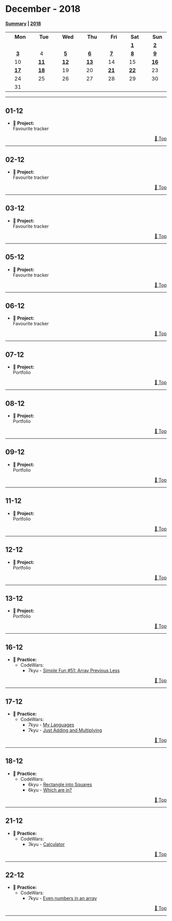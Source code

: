 # December - 2018

#### [Summary](https://github.com/jpacsai/LearningPath/blob/master/Daily-log/December/README.md) | [2018](https://github.com/jpacsai/LearningPath/blob/master/Daily-log/README.md)

<table align="center">
        <tr>
            <th><img width=15/>Mon<img width=15/></th>
            <th><img width=15/>Tue<img width=15/></th> 
            <th><img width=15/>Wed<img width=15/></th>
            <th><img width=15/>Thu<img width=15/></th>
            <th><img width=15/>Fri<img width=15/></th>
            <th><img width=15/>Sat<img width=15/></th>
            <th><img width=15/>Sun<img width=15/></th>
        </tr>
        <tr>
            <td></td>
            <td></td>
            <td></td>
            <td></td>
            <td></td>
            <td align="center"><a href="#01-12"><b>1</b></a></td>
            <td align="center"><a href="#02-12"><b>2</b></a></td>
        </tr>
        <tr>
            <td align="center"><a href="#03-12"><b>3</b></a></td>
            <td align="center">4</td>
            <td align="center"><a href="#05-12"><b>5</b></a></td>
            <td align="center"><a href="#06-12"><b>6</b></a></td>
            <td align="center"><a href="#07-12"><b>7</b></a></td>
            <td align="center"><a href="#08-12"><b>8</b></a></td>
            <td align="center"><a href="#09-12"><b>9</b></a></td>
        </tr>
        <tr>
            <td align="center">10</td>
            <td align="center"><a href="#11-12"><b>11</b></a></td>
            <td align="center"><a href="#12-12"><b>12</b></a></td>
            <td align="center"><a href="#13-12"><b>13</b></a></td>
            <td align="center">14</td>
            <td align="center">15</td>
            <td align="center"><a href="#16-12"><b>16</b></a></td>
        </tr>
        <tr>
            <td align="center"><a href="#17-12"><b>17</b></a></td>
            <td align="center"><a href="#18-12"><b>18</b></a></td>
            <td align="center">19</td>
            <td align="center">20</td>
            <td align="center"><a href="#21-12"><b>21</b></a></td>
            <td align="center"><a href="#22-12"><b>22</b></a></td>
            <td align="center">23</td>
        </tr>
        <tr>
            <td align="center">24</td>
            <td align="center">25</td>
            <td align="center">26</td>
            <td align="center">27</td>
            <td align="center">28</td>
            <td align="center">29</td>
            <td align="center">30</td>
        </tr>
        <tr>
            <td align="center">31</td>
            <td></td>
            <td></td>
            <td></td>
            <td></td>
            <td></td>
            <td></td>
        </tr>
</table>

<!--
Template:
## **01-12**  
   - 🔨 **Project:**  
   - 💪 **Practice:**  
   - 📚 **Course:**  
   - 📘 **Book:**  
   - 📰 **Article:**  
   - 📺 **Video:**  
   - ⚔️ **Challenge:**  
   - **Comments:**  
      
   <p dir='rtl'> <a href='#december---2018'>Top 🔼</a> </p> 
   
***
-->

***



## **01-12**  
   - 🔨 **Project:**  
       Favourite tracker

<p dir='rtl'> <a href='#december---2018'>Top 🔼</a> </p> 

***
   
## **02-12**  
   - 🔨 **Project:**  
       Favourite tracker


<p dir='rtl'> <a href='#december---2018'>Top 🔼</a> </p> 

***

## **03-12**  
   - 🔨 **Project:**  
       Favourite tracker


<p dir='rtl'> <a href='#december---2018'>Top 🔼</a> </p> 

***

## **05-12**  
   - 🔨 **Project:**  
       Favourite tracker


<p dir='rtl'> <a href='#december---2018'>Top 🔼</a> </p> 

***

## **06-12**  
   - 🔨 **Project:**  
       Favourite tracker


<p dir='rtl'> <a href='#december---2018'>Top 🔼</a> </p> 

***

## **07-12**  
   - 🔨 **Project:**  
       Portfolio


<p dir='rtl'> <a href='#december---2018'>Top 🔼</a> </p> 

***

## **08-12**  
   - 🔨 **Project:**  
       Portfolio

<p dir='rtl'> <a href='#december---2018'>Top 🔼</a> </p> 

***

## **09-12**  
   - 🔨 **Project:**  
       Portfolio

<p dir='rtl'> <a href='#december---2018'>Top 🔼</a> </p> 

***

## **11-12**  
   - 🔨 **Project:**  
       Portfolio
<p dir='rtl'> <a href='#december---2018'>Top 🔼</a> </p> 

***

## **12-12**  
   - 🔨 **Project:**  
       Portfolio

<p dir='rtl'> <a href='#december---2018'>Top 🔼</a> </p> 

***

## **13-12**  
   - 🔨 **Project:**  
       Portfolio

<p dir='rtl'> <a href='#december---2018'>Top 🔼</a> </p> 

***

## **16-12**  
   - 💪 **Practice:** 
       - CodeWars:
           - 7kyu - [Simple Fun #51: Array Previous Less](https://github.com/jpacsai/codeWars/blob/master/7kyu/PrevLess.js)

<p dir='rtl'> <a href='#december---2018'>Top 🔼</a> </p> 

***

## **17-12**  
   - 💪 **Practice:** 
       - CodeWars:
           - 7kyu - [My Languages](https://github.com/jpacsai/codeWars/blob/master/7kyu/MyLangs.js)
           - 7kyu - [Just Adding and Multiplying](https://github.com/jpacsai/codeWars/blob/master/7kyu/JustAddMult.js)

<p dir='rtl'> <a href='#december---2018'>Top 🔼</a> </p> 

***

## **18-12**  
   - 💪 **Practice:** 
       - CodeWars:
           - 6kyu - [Rectangle into Squares](https://github.com/jpacsai/codeWars/blob/master/6kyu/RecToSq.js)
           - 6kyu - [Which are in?](https://github.com/jpacsai/codeWars/blob/master/6kyu/WhichIn.js)

<p dir='rtl'> <a href='#december---2018'>Top 🔼</a> </p> 

***

## **21-12**  
   - 💪 **Practice:** 
       - CodeWars:
           - 3kyu - [Calculator](https://github.com/jpacsai/codeWars/blob/master/3kyu/Calculator.js)

<p dir='rtl'> <a href='#december---2018'>Top 🔼</a> </p> 

***

## **22-12**  
   - 💪 **Practice:** 
       - CodeWars:
           - 7kyu - [Even numbers in an array](https://github.com/jpacsai/codeWars/blob/master/7kyu/EvenNumArr.js)

<p dir='rtl'> <a href='#december---2018'>Top 🔼</a> </p> 

***
